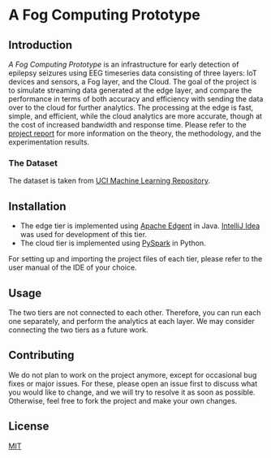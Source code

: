 # A Fog Computing Prototype

## Introduction
*A Fog Computing Prototype* is an infrastructure for early detection of epilepsy seizures using EEG timeseries data consisting of three layers: IoT devices and sensors, a Fog layer, and the Cloud. The goal of the project is to simulate streaming data generated at the edge layer, and compare the performance in terms of both accuracy and efficiency with sending the data over to the cloud for further analytics. The processing at the edge is fast, simple, and efficient, while the cloud analytics are more accurate, though at the cost of increased bandwidth and response time. Please refer to the [project report](report/Report.pdf) for more information on the theory, the methodology, and the experimentation results.

### The Dataset
The dataset is taken from [UCI Machine Learning Repository](https://archive.ics.uci.edu/ml/datasets/Epileptic+Seizure+Recognition).

## Installation

* The edge tier is implemented using [Apache Edgent](https://edgent.apache.org/) in Java. [IntelliJ Idea](https://www.jetbrains.com/idea/) was used for development of this tier. 
* The cloud tier is implemented using [PySpark](https://spark.apache.org/docs/latest/api/python/index.html) in Python.

For setting up and importing the project files of each tier, please refer to the user manual of the IDE of your choice.

## Usage
The two tiers are not connected to each other. Therefore, you can run each one separately, and perform the analytics at each layer. We may consider connecting the two tiers as a future work.

## Contributing
We do not plan to work on the project anymore, except for occasional bug fixes or major issues. For these, please open an issue first to discuss what you would like to change, and we will try to resolve it as soon as possible. Otherwise, feel free to fork the project and make your own changes.

## License
[MIT](https://choosealicense.com/licenses/mit/)
